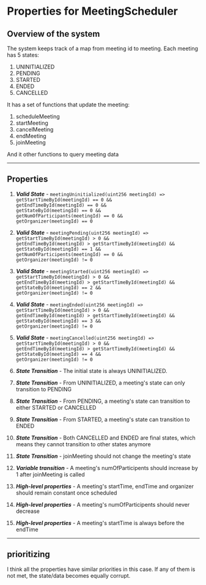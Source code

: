# Properties for MeetingScheduler

## Overview of the system

The system keeps track of a map from meeting id to meeting. Each meeting has 5 states:

1. UNINITIALIZED
2. PENDING
3. STARTED
4. ENDED
5. CANCELLED

It has a set of functions that update the meeting: 

1. scheduleMeeting
2. startMeeting
3. cancelMeeting
4. endMeeting
5. joinMeeting

And it other functions to query meeting data

---

## Properties

1. ***Valid State*** - `meetingUninitialized(uint256 meetingId) =>` </br>
    `getStartTimeById(meetingId) == 0 &&` </br>
	`getEndTimeById(meetingId) == 0 &&` </br>
	`getStateById(meetingId) == 0 &&` </br>
	`getNumOfParticipants(meetingId) == 0 &&` </br>
	`getOrganizer(meetingId) == 0`

2. ***Valid State*** - `meetingPending(uint256 meetingId) =>` </br>
    `getStartTimeById(meetingId) > 0 &&` </br>
	`getEndTimeById(meetingId) > getStartTimeById(meetingId) &&` </br>
	`getStateById(meetingId) == 1 &&` </br>
	`getNumOfParticipents(meetingId) == 0 &&` </br>
	`getOrganizer(meetingId) != 0`

3. ***Valid State*** - `meetingStarted(uint256 meetingId) =>` </br>
    `getStartTimeById(meetingId) > 0 &&` </br>
	`getEndTimeById(meetingId) > getStartTimeById(meetingId) &&` </br>
	`getStateById(meetingId) == 2 &&` </br>
	`getOrganizer(meetingId) != 0`

4. ***Valid State*** - `meetingEnded(uint256 meetingId) =>` </br>
    `getStartTimeById(meetingId) > 0 &&` </br>
	`getEndTimeById(meetingId) > getStartTimeById(meetingId) &&` </br>
	`getStateById(meetingId) == 3 &&` </br>
	`getOrganizer(meetingId) != 0`

5. ***Valid State*** - `meetingCancelled(uint256 meetingId) =>` </br>
    `getStartTimeById(meetingId) > 0 &&` </br>
	`getEndTimeById(meetingId) > getStartTimeById(meetingId) &&` </br>
	`getStateById(meetingId) == 4 &&` </br>
	`getOrganizer(meetingId) != 0`

6. ***State Transition*** - The initial state is always UNINITIALIZED.

7. ***State Transition*** - From UNINITIALIZED, a meeting's state can only transition to PENDING

8. ***State Transition*** - From PENDING, a meeting's state can transition to either STARTED or CANCELLED

9. ***State Transition*** - From STARTED, a meeting's state can transition to ENDED

10. ***State Transition*** - Both CANCELLED and ENDED are final states, which means they cannot transition to other states anymore

11. ***State Transition*** - joinMeeting should not change the meeting's state

12. ***Variable transition*** - A meeting's numOfParticipents should increase by 1 after joinMeeting is called

13. ***High-level properties*** - A meeting's startTime, endTime and organizer should remain constant once scheduled

14. ***High-level properties*** - A meeting's numOfParticipents should never decrease

15. ***High-level properties*** - A meeting's startTime is always before the endTime

---
## prioritizing

I think all the properties have similar priorities in this case. If any of them is not met, the state/data becomes equally corrupt.
